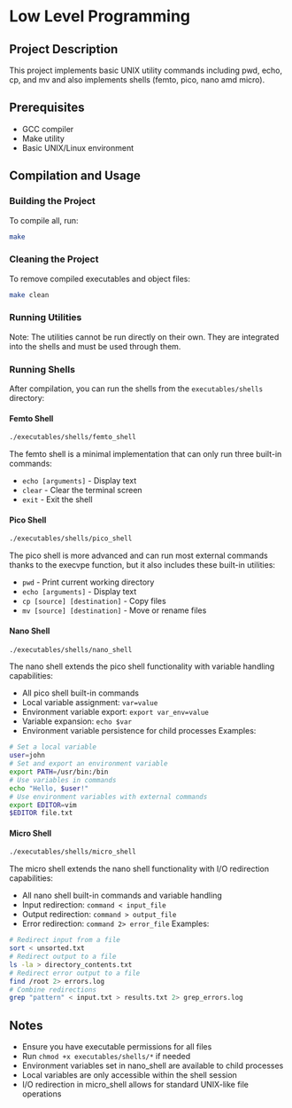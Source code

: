 # Low Level Programming
## Project Description
This project implements basic UNIX utility commands including pwd, echo, cp, and mv and also implements shells (femto, pico, nano amd micro).
## Prerequisites
- GCC compiler
- Make utility
- Basic UNIX/Linux environment
## Compilation and Usage
### Building the Project
To compile all, run:
```bash
make
```
### Cleaning the Project
To remove compiled executables and object files:
```bash
make clean
```
### Running Utilities
Note: The utilities cannot be run directly on their own. They are integrated into the shells and must be used through them.
### Running Shells
After compilation, you can run the shells from the `executables/shells` directory:
#### Femto Shell
```bash
./executables/shells/femto_shell
```
The femto shell is a minimal implementation that can only run three built-in commands:
- `echo [arguments]` - Display text
- `clear` - Clear the terminal screen
- `exit` - Exit the shell
#### Pico Shell
```bash
./executables/shells/pico_shell
```
The pico shell is more advanced and can run most external commands thanks to the execvpe function, but it also includes these built-in utilities:
- `pwd` - Print current working directory
- `echo [arguments]` - Display text
- `cp [source] [destination]` - Copy files
- `mv [source] [destination]` - Move or rename files
#### Nano Shell
```bash
./executables/shells/nano_shell
```
The nano shell extends the pico shell functionality with variable handling capabilities:
- All pico shell built-in commands
- Local variable assignment: `var=value`
- Environment variable export: `export var_env=value`
- Variable expansion: `echo $var`
- Environment variable persistence for child processes
Examples:
```bash
# Set a local variable
user=john
# Set and export an environment variable
export PATH=/usr/bin:/bin
# Use variables in commands
echo "Hello, $user!"
# Use environment variables with external commands
export EDITOR=vim
$EDITOR file.txt
```
#### Micro Shell
```bash
./executables/shells/micro_shell
```
The micro shell extends the nano shell functionality with I/O redirection capabilities:
- All nano shell built-in commands and variable handling
- Input redirection: `command < input_file`
- Output redirection: `command > output_file`
- Error redirection: `command 2> error_file`
Examples:
```bash
# Redirect input from a file
sort < unsorted.txt
# Redirect output to a file
ls -la > directory_contents.txt
# Redirect error output to a file
find /root 2> errors.log
# Combine redirections
grep "pattern" < input.txt > results.txt 2> grep_errors.log
```
## Notes
- Ensure you have executable permissions for all files
- Run `chmod +x executables/shells/*` if needed
- Environment variables set in nano_shell are available to child processes
- Local variables are only accessible within the shell session
- I/O redirection in micro_shell allows for standard UNIX-like file operations

